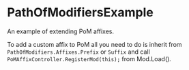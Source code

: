 # PathOfModifiersExample
An example of extending PoM affixes.

To add a custom affix to PoM all you need to do is inherit from `PathOfModifiers.Affixes.Prefix` or `Suffix` and call `PoMAffixController.RegisterMod(this);` from Mod.Load().

